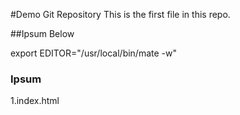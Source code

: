 #Demo Git Repository
This is the first file in this repo.

##Ipsum Below

export EDITOR="/usr/local/bin/mate -w"

### Ipsum

1.index.html
